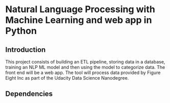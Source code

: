 # Natural Language Processing with Machine Learning and web app in Python

## Introduction
This project consists of building an ETL pipeline, storing data in a database, training an NLP ML model and then using the model to categorize data. The front end will be a web app. The tool will process data provided by Figure Eight Inc as part of the Udacity Data Science Nanodegree.

## Dependencies
